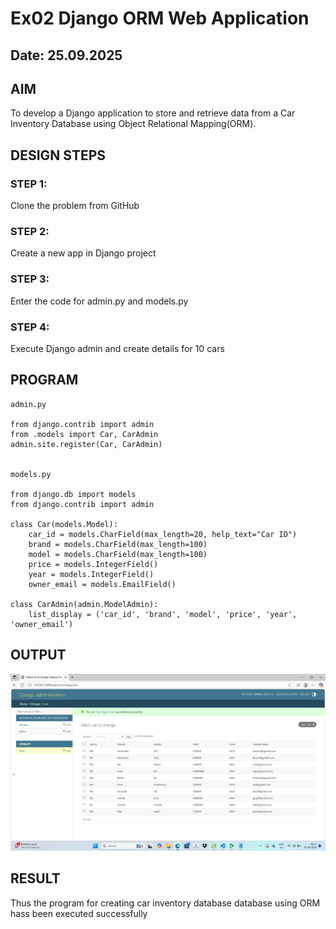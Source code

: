 # Ex02 Django ORM Web Application
## Date: 25.09.2025

## AIM
To develop a Django application to store and retrieve data from a Car Inventory Database using Object Relational Mapping(ORM).


## DESIGN STEPS

### STEP 1:
Clone the problem from GitHub

### STEP 2:
Create a new app in Django project

### STEP 3:
Enter the code for admin.py and models.py

### STEP 4:
Execute Django admin and create details for 10 cars

## PROGRAM
```
admin.py

from django.contrib import admin
from .models import Car, CarAdmin
admin.site.register(Car, CarAdmin)


models.py

from django.db import models
from django.contrib import admin

class Car(models.Model):
    car_id = models.CharField(max_length=20, help_text="Car ID")
    brand = models.CharField(max_length=100)
    model = models.CharField(max_length=100)
    price = models.IntegerField()
    year = models.IntegerField()
    owner_email = models.EmailField()

class CarAdmin(admin.ModelAdmin):
    list_display = ('car_id', 'brand', 'model', 'price', 'year', 'owner_email')

```
## OUTPUT

![alt text](<Screenshot (25).png>)


## RESULT
Thus the program for creating car inventory database database using ORM hass been executed successfully
